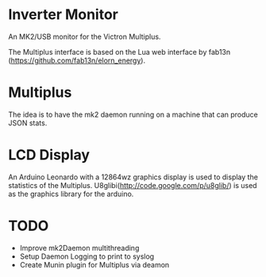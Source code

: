 Inverter Monitor
=================
An MK2/USB monitor for the Victron Multiplus.

The Multiplus interface is based on the Lua web interface by fab13n (https://github.com/fab13n/elorn_energy).

Multiplus
=========
The idea is to have the mk2 daemon running on a machine that can produce JSON stats.

LCD Display
==========
An Arduino Leonardo with a 12864wz graphics display is used to display the statistics of the Multiplus. U8glibi(http://code.google.com/p/u8glib/) is used as the graphics library for the arduino.

TODO
====

* Improve mk2Daemon multithreading
* Setup Daemon Logging to print to syslog
* Create Munin plugin for Multiplus via deamon
